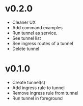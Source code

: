 # v0.2.0

- Cleaner UX
- Add command examples
- Run tunnel as service.
- See tunnel list
- See ingress routes of a tunnel
- Delete tunnel

# v0.1.0

- Create tunnel(s)
- Add ingress rule to tunnel
- Remove ingress rule from tunnel
- Run tunnel in foreground
